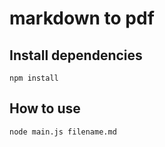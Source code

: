 # markdown to pdf

## Install dependencies
```
npm install
```

## How to use
```
node main.js filename.md
```